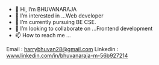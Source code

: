 - 👋 Hi, I’m BHUVANARAJA
- 👀 I’m interested in ...Web developer
- 🌱 I’m currently pursuing BE CSE.
- 💞️ I’m looking to collaborate on ...Frontend development
- 📫 How to reach me ...

Email : harrybhuvan28@gmail.com
Linkedin : www.linkedin.com/in/bhuvanaraja-m-56b927214


